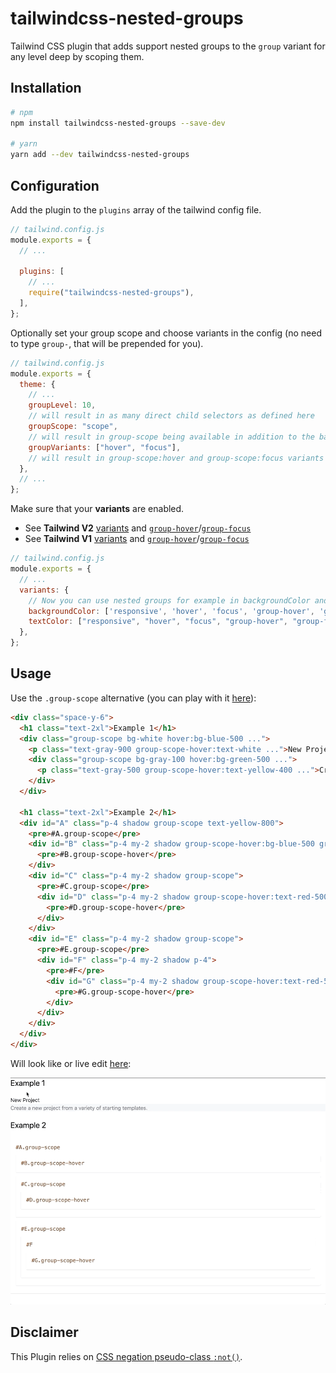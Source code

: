 # tailwindcss-nested-groups

Tailwind CSS plugin that adds support nested groups to the `group` variant for any level deep by scoping them.

## Installation

```sh
# npm
npm install tailwindcss-nested-groups --save-dev

# yarn
yarn add --dev tailwindcss-nested-groups
```

## Configuration

Add the plugin to the `plugins` array of the tailwind config file.  

```js
// tailwind.config.js
module.exports = {
  // ...

  plugins: [
    // ...
    require("tailwindcss-nested-groups"),
  ],
};
```

Optionally set your group scope and choose variants in the config (no need to type `group-`, that will be prepended for you).

```js
// tailwind.config.js
module.exports = {
  theme: {
    // ...
    groupLevel: 10,
    // will result in as many direct child selectors as defined here
    groupScope: "scope",
    // will result in group-scope being available in addition to the base group
    groupVariants: ["hover", "focus"],
    // will result in group-scope:hover and group-scope:focus variants
  },
  // ...
};
```

Make sure that your **variants** are enabled.
- See **Tailwind V2** [variants](https://tailwindcss.com/docs/configuring-variants#overview) and [`group-hover`](https://tailwindcss.com/docs/hover-focus-and-other-states#group-hover)/[`group-focus`](https://tailwindcss.com/docs/hover-focus-and-other-states#group-focus)
- See **Tailwind V1** [variants](https://v1.tailwindcss.com/docs/configuring-variants) and [`group-hover`](https://v1.tailwindcss.com/docs/pseudo-class-variants#group-hover)/[`group-focus`](https://v1.tailwindcss.com/docs/pseudo-class-variants#group-focus)

```js
// tailwind.config.js
module.exports = {
  // ...
  variants: {
    // Now you can use nested groups for example in backgroundColor and textColor for hover and focus
    backgroundColor: ['responsive', 'hover', 'focus', 'group-hover', 'group-focus'],
    textColor: ["responsive", "hover", "focus", "group-hover", "group-focus"],
  },
};
```

## Usage

Use the `.group-scope` alternative (you can play with it [here](https://play.tailwindcss.com/LynJHjqDNU)):

```html
<div class="space-y-6">
  <h1 class="text-2xl">Example 1</h1>
  <div class="group-scope bg-white hover:bg-blue-500 ...">
    <p class="text-gray-900 group-scope-hover:text-white ...">New Project</p>
    <div class="group-scope bg-gray-100 hover:bg-green-500 ...">
      <p class="text-gray-500 group-scope-hover:text-yellow-400 ...">Create a <span class="group-scope-hover:text-red-600">new project</span> from a variety of starting templates.</p>
    </div>
  </div>

  <h1 class="text-2xl">Example 2</h1>
  <div id="A" class="p-4 shadow group-scope text-yellow-800">
    <pre>#A.group-scope</pre>
    <div id="B" class="p-4 my-2 shadow group-scope-hover:bg-blue-500 group-scope-hover:text-white">
      <pre>#B.group-scope-hover</pre>
    </div>
    <div id="C" class="p-4 my-2 shadow group-scope">
      <pre>#C.group-scope</pre>
      <div id="D" class="p-4 my-2 shadow group-scope-hover:text-red-500">
        <pre>#D.group-scope-hover</pre>
      </div>
    </div>
    <div id="E" class="p-4 my-2 shadow group-scope">
      <pre>#E.group-scope</pre>
      <div id="F" class="p-4 my-2 shadow p-4">
        <pre>#F</pre>
        <div id="G" class="p-4 my-2 shadow group-scope-hover:text-red-500">
          <pre>#G.group-scope-hover</pre>
        </div>
      </div>
    </div>
  </div>
</div>
```

Will look like or live edit [here](https://play.tailwindcss.com/LynJHjqDNU):

![in-action](tailwindcss-nested-groups.gif)

## Disclaimer

This Plugin relies on [CSS negation pseudo-class `:not()`](https://drafts.csswg.org/selectors-3/#negation).
